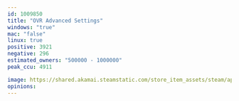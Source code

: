 ```yaml
---
id: 1009850
title: "OVR Advanced Settings"
windows: "true"
mac: "false"
linux: true
positive: 3921
negative: 296
estimated_owners: "500000 - 1000000"
peak_ccu: 4911

image: https://shared.akamai.steamstatic.com/store_item_assets/steam/apps/1009850/header.jpg?t=1715384916
opinions:
---
```

